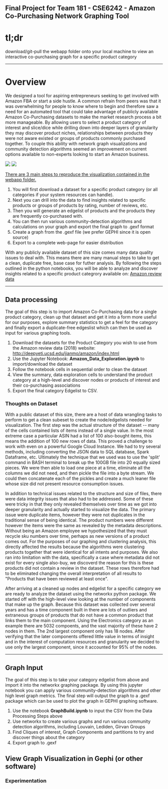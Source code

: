 ## Final Project for Team 181 - CSE6242 - Amazon Co-Purchasing Network Graphing Tool

# tl;dr 
download/git-pull the webapp folder onto your local machine to view an interactive co-purchasing graph for a specific product category
***


# Overview
We designed a tool for aspiring entrepreneurs seeking to get involved with Amazon FBA or start a side hustle. A common refrain from peers was that it was overwhelming for people to know where to begin and therefore saw a need for an automated tool that could take advantage of publicly available Amazon Co-Purchasing datasets to make the market research process a bit more manageable.  By allowing users to select a product category of interest and slice/dice while drilling down into deeper layers of granularity they may discover product niches, relationships between products they were not aware existed or groups of products commonly purchased together. To couple this ability with network graph visualizations and community detection algorithms seemed an improvement on current options available to non-experts looking to start an Amazon business.




<p float="center">
 <img src="https://github.com/0n0n0m0uz/CSE6242_Team181_Amazon/blob/main/images/maximal_cliques2.jpg"/>
 <img src="https://github.com/0n0n0m0uz/CSE6242_Team181_Amazon/blob/main/images/LeidenImg.png"/>
</p>




<ins>There are 3 main steps to reproduce the visualization contained in the webapp folder.</ins>
1. You will first download a dataset for a specific product category (or all categories if your system resources can handle). 
2. Next you can drill into the data to find insights related to specific products or groups of products by rating, number of reviews, etc. 
3. Then you will generate an edgelist of products and the products they are frequently co-purchased with.
4. You can then run various community-detection algorithms and calculations on your graph and export the final graph to .gexf format
5. Create a graph from the .gexf file (we prefer GEPHI since it is open source)
6. Export to a complete web-page for easier distribution

With any publicly available dataset of this size comes many data quality issues to deal with.  This means there are many manual steps to take to get a clean, duplicate free, base case for futher analysis.  By following the steps outlined in the python notebooks, you will be able to analyze and discover insights related to a specific product categrory available on: 
[Amazon review data](http://deepyeti.ucsd.edu/jianmo/amazon/index.html)

***
## Data processing

The goal of this step is to import Amazon Co-Purchasing data for a single product category, clean up that dataset and get it into a form more useful for our purposes, explore summary statistics to get a feel for the category and finally export a duplicate-free edgeslist which can then be used as input for various graphing tools.

1. Download the datasets for the Product Category you wish to use from the Amazon review data (2018) website:
http://deepyeti.ucsd.edu/jianmo/amazon/index.html
2. Use the Jupyter Notebook: **Amazon_Data_Exploration.ipynb** to import/download the dataset
3. Follow the notebook cells in sequential order to clean the dataset
4. View the summary, data exploration cells to understand the product category at a high-level and discover nodes or products of interest and their co-purchasing associations
5. Export the final category Edgelist to CSV.

### Thoughts on Dataset
With a public dataset of this size, there are a host of data wrangling tasks to perform to get a clean subeset to create the node/edgelists needed for visualization. The first step was the actual structure of the dataset -- many of the cells contained lists of items instead of a single value. In the most extreme case a particular ASIN had a list of 100 also-bought items, this means the addition of 100 new rows of data.  This proved a challenge to work with even on a powerful Google Cloud Instance.  We had to try several methods, including converting the JSON data to SQL database, Spark Dataframe, etc. Ultimately the technique that we used was to use the 'split' command in BASH terminal to break up the 100GB file into 20 equally sized pieces.  We were then able to load one piece at a time, eliminate all the columns we did not need, and then pickle the file into a byte stream.  We could then concatenate each of the pickles and create a much leaner file whose size did not present resource consumption issues.

In addition to technical issues related to the structure and size of files, there were data integrity issues that also had to be addressed.  Some of these were tricky in that they only revealed themselves over time as we got into deeper granularity and actually started to visualize the data.  The primary issue were duplicate items, however they were not duplicates in the traditional sense of being identical.  The product numbers were different however the items were the same as revealed by the metadata descriptions.  Without being an Amazon employee we hypothesized that they must recycle sku numbers over time, perhaps as new versions of a product comes out.  For the purposes of our graphing and clustering analysis, this directly affected the results because the algorithms were clustering products together that were identical for all intents and purposes. We also ran into limitation with the data, specifically a case where metadata did not exist for every single also-buy, we discoverd the reason for this is these products did not contain a review in the dataset.  These rows therefore had to be eliminated changing the overall interpretation of all results to "Products that have been reviewed at least once".

After arriving at a cleaned up nodes and edgelist for a specific category we are ready to analyze the dataset using the networkx python package.  We started off with the high-level view looking at the number of components that make up the graph. Because this dataset was collected over several years and has a time component built in there are lots of outliers and extraneous groups of products that do not have a common product that links them to the main component.  Using the Electronics category as an example there are 5032 compoents, and the vast majority of these have 2 nodes in them.  The 2nd largest component only has 18 nodes.  After verifying that the later components offered little value in terms of insight and in the interest of computation resources and granularity we decided to use only the largest component, since it accounted for 95% of the nodes.

***
## Graph Input

The goal of this step is to take your category edgelist from above and import it into the networkx graphing package.  By using this jupyter notebook you can apply various community-detection algorithms and other high level graph metrics.  The final step will output the graph to a .gexf package which can be used to plot the graph in GEPHI graphing software.

1. Use the notebook **GraphBuild.ipynb** to input the CSV from the Data Processing Steps above
2. Use networkx to create various graphs and run various community detection algorithms, including Louvain, Lediden, Girvan Groups
3. Find Cliques of interest, Graph Components and partitions to try and discover things about the category
4. Export graph to .gexf

## View Graph Visualization in Gephi (or other software)

### Experimentation




